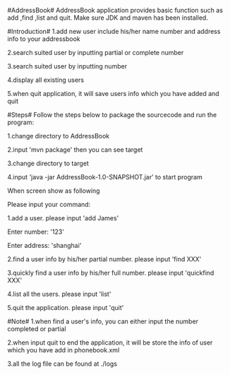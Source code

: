 #AddressBook#
AddressBook application provides basic function such as add ,find ,list and quit. Make sure JDK and maven has been installed.

#Introduction#
1.add new user include his/her name number and address info to your addressbook

2.search suited user by inputting partial or complete number

3.search suited user by inputting number

4.display all existing users 

5.when quit application, it will save users info which you have added and quit

#Steps#
Follow the steps below to package the sourcecode and run the program:

1.change directory to AddressBook

2.input 'mvn package' then you can see target

3.change directory to target

4.input 'java -jar AddressBook-1.0-SNAPSHOT.jar' to start program

When screen show as following

Please input your command:

1.add a user. please input 'add James' 

  Enter number: '123'

  Enter address: 'shanghai'

2.find a user info by his/her partial number. please input 'find XXX' 
 
3.quickly find a user info by his/her full number. please input 'quickfind XXX'

4.list all the users. please input 'list'

5.quit the application. please input 'quit'

#Note#
1.when find a user's info, you can either input the number completed or partial

2.when input quit to end the application, it will be store the info of user which you have add in phonebook.xml

3.all the log file can be found at ./logs

